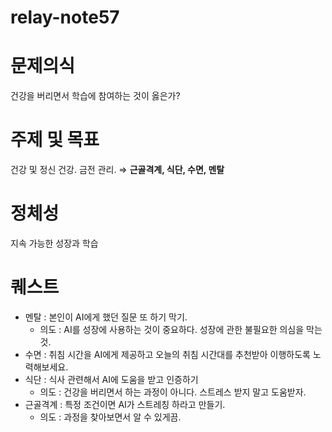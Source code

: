 # relay-note57
# 문제의식

건강을 버리면서 학습에 참여하는 것이 옳은가?

# 주제 및 목표

건강 및 정신 건강. 금전 관리. ⇒ **근골격계, 식단, 수면, 멘탈**

# 정체성

지속 가능한 성장과 학습
  
# 퀘스트
- 멘탈 : 본인이 AI에게 했던 질문 또 하기 막기.
    - 의도 : AI를 성장에 사용하는 것이 중요하다. 성장에 관한 불필요한 의심을 막는 것.
- 수면 : 취침 시간을 AI에게 제공하고 오늘의 취침 시간대를 추천받아 이행하도록 노력해보세요.
- 식단 : 식사 관련해서 AI에 도움을 받고 인증하기
    - 의도 : 건강을 버리면서 하는 과정이 아니다. 스트레스 받지 말고 도움받자.
- 근골격계 : 특정 조건이면 AI가 스트레칭 하라고 만들기.
    - 의도 : 과정을 찾아보면서 알 수 있게끔.
